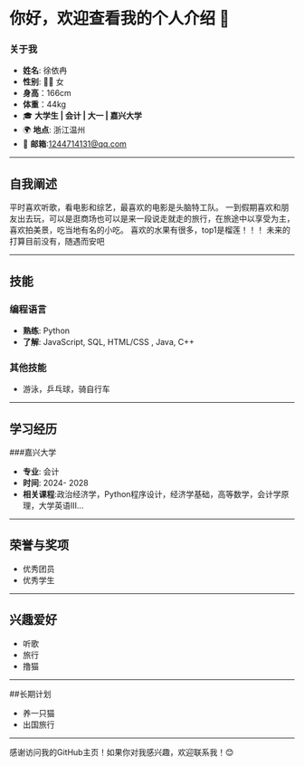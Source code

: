 # 你好，欢迎查看我的个人介绍 👋

### 关于我
-  **姓名**: 徐依冉
-  **性别**: 👩‍💻 女
-  **身高**：166cm
-  **体重**：44kg
- 🎓 **大学生 | 会计 | 大一 | 嘉兴大学**  
- 🌍 **地点**: 浙江温州  
- 📧 **邮箱**:1244714131@qq.com 


---

## 自我阐述

平时喜欢听歌，看电影和综艺，最喜欢的电影是头脑特工队。
一到假期喜欢和朋友出去玩，可以是逛商场也可以是来一段说走就走的旅行，在旅途中以享受为主，喜欢拍美景，吃当地有名的小吃。
喜欢的水果有很多，top1是榴莲！！！
未来的打算目前没有，随遇而安吧

---

## 技能

### 编程语言
- **熟练**: Python
- **了解**: JavaScript, SQL, HTML/CSS , Java, C++


### 其他技能
- 游泳，乒乓球，骑自行车

---


## 学习经历

###嘉兴大学
- **专业**: 会计
- **时间**: 2024- 2028
- **相关课程**:政治经济学，Python程序设计，经济学基础，高等数学，会计学原理，大学英语III...

---

## 荣誉与奖项
- 优秀团员
- 优秀学生

---

## 兴趣爱好
- 听歌
- 旅行
- 撸猫

---
##长期计划
- 养一只猫
- 出国旅行

---

感谢访问我的GitHub主页！如果你对我感兴趣，欢迎联系我！😊

